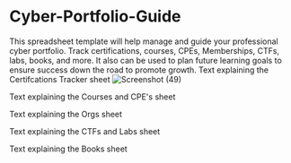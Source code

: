 # Cyber-Portfolio-Guide
This spreadsheet template will help manage and guide your professional cyber portfolio. Track certifications, courses, CPEs, Memberships, CTFs, labs, books, and more. It also can be used to plan future learning goals to ensure success down the road to promote growth.
Text explaining the Certifcations Tracker sheet
![Screenshot (49)](https://user-images.githubusercontent.com/102703911/161410690-2f51901d-f80f-4ce5-bcc3-c8d75daf78c4.png)


Text explaining the Courses and CPE's sheet

Text explaining the Orgs sheet

Text explaining the CTFs and Labs sheet

Text explaining the Books sheet
